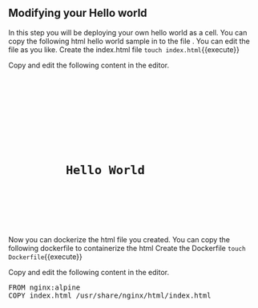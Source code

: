 ## Modifying your Hello world

In this step you will be deploying your own hello world as a cell. You can copy the following html hello world sample in to the file . You can edit the file as you like.
Create the index.html file
`touch index.html`{{execute}}

Copy and edit the following content in the editor.
<pre class="file" data-filename="index.html" data-target="replace">
<code>
<!DOCTYPE html>
<html lang="en">
<head>
    <title>Hello World - Nginx Docker</title>
</head>
<body>
    <h1>
        Hello World
    </h1>
</body>
</html>
</code>
</pre>

Now you can dockerize the html file you created.  You can copy the following dockerfile to containerize the html
Create the Dockerfile
`touch Dockerfile`{{execute}}

Copy and edit the following content in the editor.
<pre class="file" data-filename="index.html" data-target="replace">
FROM nginx:alpine
COPY index.html /usr/share/nginx/html/index.html
</pre>

